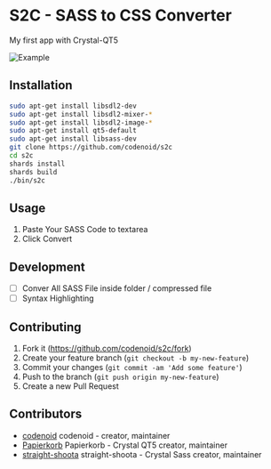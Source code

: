 # S2C - SASS to CSS Converter

My first app with Crystal-QT5

![Example](https://raw.githubusercontent.com/codenoid/s2c/master/demo/s2c_demo.gif)

## Installation

```bash
sudo apt-get install libsdl2-dev
sudo apt-get install libsdl2-mixer-*
sudo apt-get install libsdl2-image-*
sudo apt-get install qt5-default
sudo apt-get install libsass-dev
git clone https://github.com/codenoid/s2c
cd s2c
shards install
shards build
./bin/s2c
```

## Usage

1. Paste Your SASS Code to textarea
2. Click Convert

## Development

- [ ] Conver All SASS File inside folder / compressed file
- [ ] Syntax Highlighting

## Contributing

1. Fork it (<https://github.com/codenoid/s2c/fork>)
2. Create your feature branch (`git checkout -b my-new-feature`)
3. Commit your changes (`git commit -am 'Add some feature'`)
4. Push to the branch (`git push origin my-new-feature`)
5. Create a new Pull Request

## Contributors

- [codenoid](https://github.com/codenoid) codenoid - creator, maintainer
- [Papierkorb](https://github.com/Papierkorb/qt5.cr) Papierkorb - Crystal QT5 creator, maintainer
- [straight-shoota](https://github.com/straight-shoota/sass.cr) straight-shoota - Crystal Sass creator, maintainer